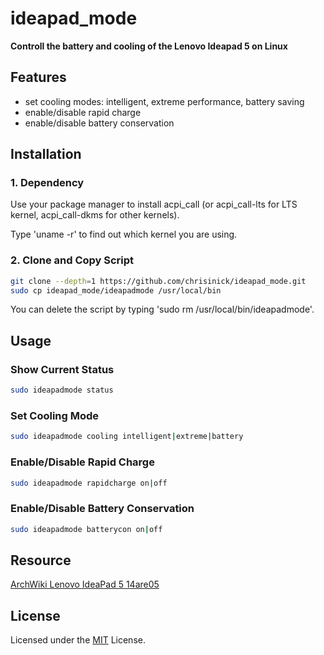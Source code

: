 # ideapad_mode
**Controll the battery and cooling of the Lenovo Ideapad 5 on Linux**

## Features
- set cooling modes: intelligent, extreme performance, battery saving
- enable/disable rapid charge
- enable/disable battery conservation

## Installation

### 1. Dependency
Use your package manager to install acpi_call (or acpi_call-lts for LTS kernel, acpi_call-dkms for other kernels).

Type 'uname -r' to find out which kernel you are using.
### 2. Clone and Copy Script
```bash
git clone --depth=1 https://github.com/chrisinick/ideapad_mode.git
sudo cp ideapad_mode/ideapadmode /usr/local/bin
```
You can delete the script by typing 'sudo rm /usr/local/bin/ideapadmode'.

## Usage
### Show Current Status
```bash
sudo ideapadmode status
```
### Set Cooling Mode
```bash
sudo ideapadmode cooling intelligent|extreme|battery
```

### Enable/Disable Rapid Charge
```bash
sudo ideapadmode rapidcharge on|off
```

### Enable/Disable Battery Conservation
```bash
sudo ideapadmode batterycon on|off
```
## Resource
[ArchWiki Lenovo IdeaPad 5 14are05](https://wiki.archlinux.org/title/Lenovo_IdeaPad_5_14are05)

## License
Licensed under the [MIT](https://github.com/chrisinick/IdeapadMode/LICENSE.md) License.

